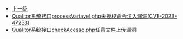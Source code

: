 * [上一级](docs/wy876_poc/)
* [Qualitor系统接口processVariavel.php未授权命令注入漏洞(CVE-2023-47253)](docs/wy876_poc/Qualitor/Qualitor%E7%B3%BB%E7%BB%9F%E6%8E%A5%E5%8F%A3processVariavel.php%E6%9C%AA%E6%8E%88%E6%9D%83%E5%91%BD%E4%BB%A4%E6%B3%A8%E5%85%A5%E6%BC%8F%E6%B4%9E%28CVE-2023-47253%29.md)
* [Qualitor系统接口checkAcesso.php任意文件上传漏洞](docs/wy876_poc/Qualitor/Qualitor%E7%B3%BB%E7%BB%9F%E6%8E%A5%E5%8F%A3checkAcesso.php%E4%BB%BB%E6%84%8F%E6%96%87%E4%BB%B6%E4%B8%8A%E4%BC%A0%E6%BC%8F%E6%B4%9E.md)
